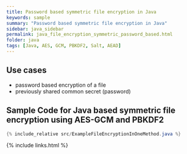 ```yaml
---
title: Password based symmetric file encryption in Java
keywords: sample
summary: "Password based symmetric file encryption in Java"
sidebar: java_sidebar
permalink: java_file_encryption_symmetric_password_based.html
folder: java
tags: [Java, AES, GCM, PBKDF2, Salt, AEAD]
---
```


## Use cases

- password based encryption of a file
- previously shared common secret (password)

## Sample Code for Java based symmetric file encryption using AES-GCM and PBKDF2

```java
{% include_relative src/ExampleFileEncryptionInOneMethod.java %}
```



{% include links.html %}
